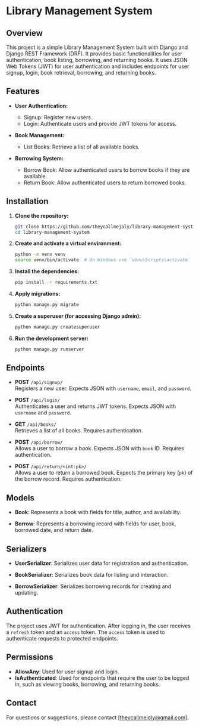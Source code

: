 # Library Management System

## Overview

This project is a simple Library Management System built with Django and Django REST Framework (DRF). It provides basic functionalities for user authentication, book listing, borrowing, and returning books. It uses JSON Web Tokens (JWT) for user authentication and includes endpoints for user signup, login, book retrieval, borrowing, and returning books.

## Features

- **User Authentication:**
  - Signup: Register new users.
  - Login: Authenticate users and provide JWT tokens for access.

- **Book Management:**
  - List Books: Retrieve a list of all available books.

- **Borrowing System:**
  - Borrow Book: Allow authenticated users to borrow books if they are available.
  - Return Book: Allow authenticated users to return borrowed books.

## Installation

1. **Clone the repository:**
   ```bash
   git clone https://github.com/theycallmejoly/library-management-system.git
   cd library-management-system
   ```

2. **Create and activate a virtual environment:**
   ```bash
   python -m venv venv
   source venv/bin/activate  # On Windows use `venv\Scripts\activate`
   ```

3. **Install the dependencies:**
   ```bash
   pip install -r requirements.txt
   ```

4. **Apply migrations:**
   ```bash
   python manage.py migrate
   ```

5. **Create a superuser (for accessing Django admin):**
   ```bash
   python manage.py createsuperuser
   ```

6. **Run the development server:**
   ```bash
   python manage.py runserver
   ```

## Endpoints

- **POST** `/api/signup/`  
  Registers a new user. Expects JSON with `username`, `email`, and `password`.

- **POST** `/api/login/`  
  Authenticates a user and returns JWT tokens. Expects JSON with `username` and `password`.

- **GET** `/api/books/`  
  Retrieves a list of all books. Requires authentication.

- **POST** `/api/borrow/`  
  Allows a user to borrow a book. Expects JSON with `book` ID. Requires authentication.

- **POST** `/api/return/<int:pk>/`  
  Allows a user to return a borrowed book. Expects the primary key (`pk`) of the borrow record. Requires authentication.

## Models

- **Book**: Represents a book with fields for title, author, and availability.

- **Borrow**: Represents a borrowing record with fields for user, book, borrowed date, and return date.

## Serializers

- **UserSerializer**: Serializes user data for registration and authentication.

- **BookSerializer**: Serializes book data for listing and interaction.

- **BorrowSerializer**: Serializes borrowing records for creating and updating.

## Authentication

The project uses JWT for authentication. After logging in, the user receives a `refresh` token and an `access` token. The `access` token is used to authenticate requests to protected endpoints.

## Permissions

- **AllowAny**: Used for user signup and login.
- **IsAuthenticated**: Used for endpoints that require the user to be logged in, such as viewing books, borrowing, and returning books.

## Contact

For questions or suggestions, please contact [theycallmejoly@gmail.com].
